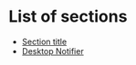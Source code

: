# List of sections

- [Section title](filename.md)
- [Desktop Notifier](https://github.com/sujanrupu/learn-python/tree/main/contrib/mini-projects/Desktop%20Notifier)
